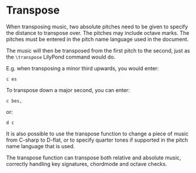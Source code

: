 # Transpose

When transposing music, two absolute pitches need to be given to specify
the distance to transpose over. The pitches may include octave marks.
The pitches must be entered in the pitch name language used in the document.

The music will then be transposed from the first pitch to the second,
just as the `\transpose` LilyPond command would do.

E.g. when transposing a minor third upwards, you would enter:

```
c es
```

To transpose down a major second, you can enter:

```
c bes,
```

or:

```
d c
```

It is also possible to use the transpose function to change a piece of music
from C-sharp to D-flat, or to specify quarter tones if supported in the
pitch name language that is used.

The transpose function can transpose both relative and absolute music,
correctly handling key signatures, chordmode and octave checks.
